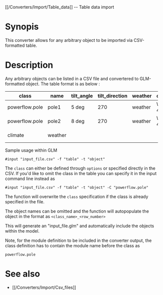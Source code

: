 [[/Converters/Import/Table_data]] -- Table data import

# Synopis

This converter allows for any arbitrary object to be imported via CSV-formatted table. 

# Description

Any arbitrary objects can be listed in a CSV file and convertered to GLM-formatted object. The table format is as below : 

class | name | tilt_angle | tilt_direction | weather | configuration | equipment_area | equipment_height | install_year	| repair_time | latitude | longitude | phases | nominal_voltage | tmyfile
--- | --- | --- | --- |--- |--- |--- |--- |--- |--- |--- |--- |--- |--- |---
powerflow.pole | pole1 | 5 deg | 270	| weather | WOOD-C-45/5 | | | 1990 | 1 h | 37.4275 | 122.1697 | ABC | 12470
powerflow.pole | pole2 | 8 deg | 270	| weather | WOOD-C-45/5 | | | 2000 | 8 h | 37.127 | 122.1646 | ABC | 12470
climate | weather | | 	|  |  | | |  |  |  |  |  | | CA-Chino_Airport.tmy3

Sample usage within GLM
~~~
#input "input_file.csv" -f "table" -t "object" 
~~~

The `class` can either be defined through `options` or specified directly in the CSV. If you'd like to omit the class in the table you can specify it in the input command line instead as 

~~~
#input "input_file.csv" -f "table" -t "object" -C "powerflow.pole"
~~~
The function will overwrite the `class` specification if the class is already specified in the file. 

The object names can be omitted and the function will autopopulate the object in the format as `<class_name>_<row_number>`

This will generate an "input_file.glm" and automatically include the objects within the model. 

Note, for the module definition to be included in the converter output, the class definition has to contain the module name before the class as 
~~~
powerflow.pole
~~~


# See also

* [[/Converters/Import/Csv_files]]

